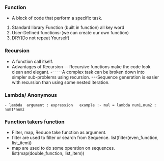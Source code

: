 ### Function
- A block of code that perform a specific task.
1. Standard library Function (built in function) all key word
2. User-Defined functions-(we can create our own function)
3. DRY(Do not repeat Yourself)
### Recursion
- A function call itself.
- Advantages of Recursion -- Recursive functions make the code look clean and elegant.
					------A complex task can be broken down into simpler sub-problems using recursion.
					---Sequence generation is easier with recursion than using some nested iteration.
### Lambda/ Anonymous
	- lambda  argument : expression   example :- mul = lambda num1,num2 : num1*num2
### Function takers function
- Filter, map, Reduce take function as argument.
- filter are used to filter or search from Sequence.   list(filter(even_function, list_item))
- map are used to do some operation on sequences.   list(map(double_function, list_item))